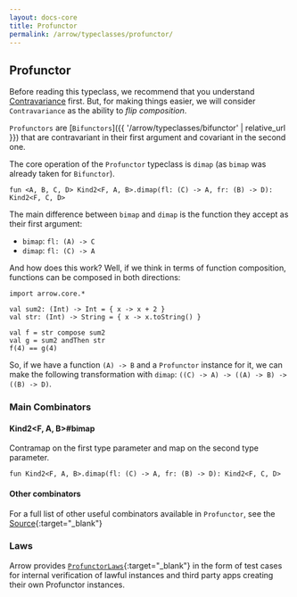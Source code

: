 ```yaml
---
layout: docs-core
title: Profunctor
permalink: /arrow/typeclasses/profunctor/
---
```


## Profunctor




Before reading this typeclass, we recommend that you understand [Contravariance](https://typeclasses.com/contravariance) first. But, for making things easier, we will consider `Contravariance` as the ability to _flip composition_.

`Profunctors` are [`Bifunctors`]({{ '/arrow/typeclasses/bifunctor' | relative_url }}) that are contravariant in their first argument and covariant in the second one.

The core operation of the `Profunctor` typeclass is `dimap` (as `bimap` was already taken for `Bifunctor`).

`fun <A, B, C, D> Kind2<F, A, B>.dimap(fl: (C) -> A, fr: (B) -> D): Kind2<F, C, D>`

The main difference between `bimap` and `dimap` is the function they accept as their first argument:

* `bimap`: `fl: (A) -> C`
* `dimap`: `fl: (C) -> A`

And how does this work? Well, if we think in terms of function composition, functions can be composed in both directions:

```kotlin:ank
import arrow.core.*

val sum2: (Int) -> Int = { x -> x + 2 }
val str: (Int) -> String = { x -> x.toString() }

val f = str compose sum2
val g = sum2 andThen str
f(4) == g(4)
```

So, if we have a function `(A) -> B` and a `Profunctor` instance for it, we can make the following transformation with `dimap`: `((C) -> A) -> ((A) -> B) -> ((B) -> D)`.

### Main Combinators

#### Kind2<F, A, B>#bimap

Contramap on the first type parameter and map on the second type parameter.

`fun Kind2<F, A, B>.dimap(fl: (C) -> A, fr: (B) -> D): Kind2<F, C, D>`

#### Other combinators

For a full list of other useful combinators available in `Profunctor`, see the [Source][profunctor_source]{:target="_blank"}

### Laws

Arrow provides [`ProfunctorLaws`][profunctor_laws_source]{:target="_blank"} in the form of test cases for internal verification of lawful instances and third party apps creating their own Profunctor instances.

[profunctor_source]: https://github.com/arrow-kt/arrow/blob/master/arrow-libs/core/arrow-core-data/src/main/kotlin/arrow/typeclasses/Profunctor.kt
[profunctor_laws_source]: https://github.com/arrow-kt/arrow/blob/master/arrow-libs/core/arrow-core-test/src/main/kotlin/arrow/core/test/laws/ProfunctorLaws.kt
